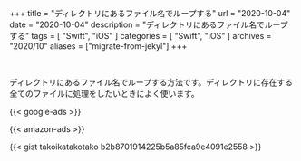 +++
title =  "ディレクトリにあるファイル名でループする"
url = "2020-10-04"
date = "2020-10-04"
description = "ディレクトリにあるファイル名でループする"
tags = [
  "Swift",
  "iOS"
]
categories = [
  "Swift",
  "iOS"
]
archives = "2020/10"
aliases = ["migrate-from-jekyl"]
+++

<br>

ディレクトリにあるファイル名でループする方法です。ディレクトリに存在する全てのファイルに処理をしたいときによく使います。

<!-- Google Ads -->
{{< google-ads >}}

<!-- Amazon Ads -->
{{< amazon-ads >}}

{{< gist takoikatakotako b2b8701914225b5a85fca9e4091e2558 >}}
